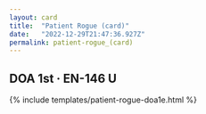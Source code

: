 ```yaml
---
layout: card
title:  "Patient Rogue (card)"
date:   "2022-12-29T21:47:36.927Z"
permalink: patient-rogue_(card)
---
```


## DOA 1st &middot; EN-146 U

{% include templates/patient-rogue-doa1e.html %}
